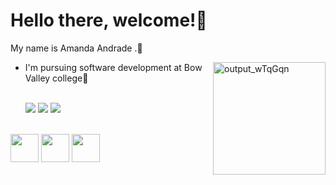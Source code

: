 # Hello there, welcome!👋
My name is Amanda Andrade .🍁<div><img align="right" alt="output_wTqGqn" src="https://media.discordapp.net/attachments/447932135916044289/947582723105648660/output_wTqGqn.gif" width=180></div>
- I'm pursuing software development at Bow Valley college🌱
  <br><br>

    <a href = "mailto:amanda.dn.andrade@outlook.com"> <img src="https://img.shields.io/badge/-Gmail-%23333?style=for-the-badge&logo=gmail&logoColor=white" target="_blank"></a>
    <a href="https://steamcommunity.com/profiles/76561198043497005/"> <img src="https://img.shields.io/badge/Steam-000000?style=for-the-badge&logo=steam&logoColor=white"></a>
    <a href="https://www.linkedin.com/in/amanda-andrade-a7b3258b/" target="_blank"> <img src="https://img.shields.io/badge/-LinkedIn-%230077B5?style=for-the-badge&logo=linkedin&logoColor=white" target="_blank"></a>
    <br><br>

<div>
  <img src="https://cdn.jsdelivr.net/gh/devicons/devicon/icons/html5/html5-original.svg" width=45> 
  <img src="https://cdn.jsdelivr.net/gh/devicons/devicon/icons/css3/css3-original.svg" width=45>
  <img src="https://cdn.jsdelivr.net/gh/devicons/devicon/icons/python/python-original.svg" width=45>
</div>
